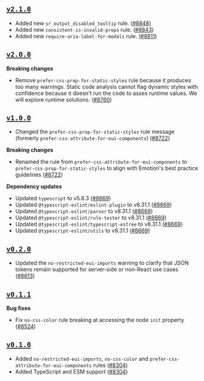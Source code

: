 ## [`v2.1.0`](https://github.com/elastic/eui/releases/v2.1.0)

- Added new `sr_output_disabled_tooltip` rule. ([#8848](https://github.com/elastic/eui/pull/8848))
- Added new `consistent-is-invalid-props` rule. ([#8843](https://github.com/elastic/eui/pull/8843))
- Added new `require-aria-label-for-modals` rule. ([#8811](https://github.com/elastic/eui/pull/8811))

## [`v2.0.0`](https://github.com/elastic/eui/releases/v2.0.0)

**Breaking changes**

- Remove `prefer-css-prop-for-static-styles` rule because it produces too many warnings. Static code analysis cannot flag dynamic styles with confidence because it doesn't run the code to asses runtime values. We will explore runtime solutions. ([#8760](https://github.com/elastic/eui/pull/8760))

## [`v1.0.0`](https://github.com/elastic/eui/releases/v1.0.0)

- Changed the `prefer-css-prop-for-static-styles` rule message (formerly `prefer-css-attribute-for-eui-components`) ([#8722](https://github.com/elastic/eui/pull/8722))

**Breaking changes**

- Renamed the rule from `prefer-css-attribute-for-eui-components` to `prefer-css-prop-for-static-styles` to align with Emotion's best practice guidelines ([#8722](https://github.com/elastic/eui/pull/8722))

**Dependency updates**

- Updated `typescript` to v5.8.3 ([#8669](https://github.com/elastic/eui/pull/8669))
- Updated `@typescript-eslint/eslint-plugin` to v8.31.1 ([#8669](https://github.com/elastic/eui/pull/8669))
- Updated `@typescript-eslint/parser` to v8.31.1 ([#8669](https://github.com/elastic/eui/pull/8669))
- Updated `@typescript-eslint/rule-tester` to v8.31.1 ([#8669](https://github.com/elastic/eui/pull/8669))
- Updated `@typescript-eslint/typescript-estree` to v8.31.1 ([#8669](https://github.com/elastic/eui/pull/8669))
- Updated `@typescript-eslint/utils` to v8.31.1 ([#8669](https://github.com/elastic/eui/pull/8669))

## [`v0.2.0`](https://github.com/elastic/eui/releases/v0.2.0)

- Updated the `no-restricted-eui-imports` warning to clarify that JSON tokens remain supported for server-side or non-React use cases ([#8613](https://github.com/elastic/eui/pull/8613))

## [`v0.1.1`](https://github.com/elastic/eui/releases/v0.1.1)

**Bug fixes**

- Fix `no-css-color` rule breaking at accessing the node `init` property ([#8524](https://github.com/elastic/eui/pull/8524))

## [`v0.1.0`](https://github.com/elastic/eui/releases/v0.1.0)

- Added `no-restricted-eui-imports`, `no-css-color` and `prefer-css-attribute-for-eui-components` rules ([#8304](https://github.com/elastic/eui/pull/8304))
- Added TypeScript and ESM support ([#8304](https://github.com/elastic/eui/pull/8304))

